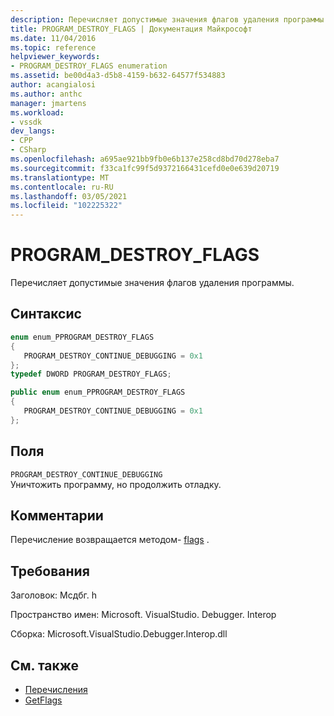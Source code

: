```yaml
---
description: Перечисляет допустимые значения флагов удаления программы.
title: PROGRAM_DESTROY_FLAGS | Документация Майкрософт
ms.date: 11/04/2016
ms.topic: reference
helpviewer_keywords:
- PROGRAM_DESTROY_FLAGS enumeration
ms.assetid: be00d4a3-d5b8-4159-b632-64577f534883
author: acangialosi
ms.author: anthc
manager: jmartens
ms.workload:
- vssdk
dev_langs:
- CPP
- CSharp
ms.openlocfilehash: a695ae921bb9fb0e6b137e258cd8bd70d278eba7
ms.sourcegitcommit: f33ca1fc99f5d9372166431cefd0e0e639d20719
ms.translationtype: MT
ms.contentlocale: ru-RU
ms.lasthandoff: 03/05/2021
ms.locfileid: "102225322"
---
```

# <a name="program_destroy_flags"></a>PROGRAM_DESTROY_FLAGS
Перечисляет допустимые значения флагов удаления программы.

## <a name="syntax"></a>Синтаксис

```cpp
enum enum_PPROGRAM_DESTROY_FLAGS
{
   PROGRAM_DESTROY_CONTINUE_DEBUGGING = 0x1
};
typedef DWORD PROGRAM_DESTROY_FLAGS;
```

```csharp
public enum enum_PPROGRAM_DESTROY_FLAGS
{
   PROGRAM_DESTROY_CONTINUE_DEBUGGING = 0x1
};
```

## <a name="fields"></a>Поля
 `PROGRAM_DESTROY_CONTINUE_DEBUGGING`\
 Уничтожить программу, но продолжить отладку.

## <a name="remarks"></a>Комментарии
 Перечисление возвращается методом- [flags](../../../extensibility/debugger/reference/idebugprogramdestroyeventflags2-getflags.md) .

## <a name="requirements"></a>Требования
 Заголовок: Мсдбг. h

 Пространство имен: Microsoft. VisualStudio. Debugger. Interop

 Сборка: Microsoft.VisualStudio.Debugger.Interop.dll

## <a name="see-also"></a>См. также
- [Перечисления](../../../extensibility/debugger/reference/enumerations-visual-studio-debugging.md)
- [GetFlags](../../../extensibility/debugger/reference/idebugprogramdestroyeventflags2-getflags.md)
